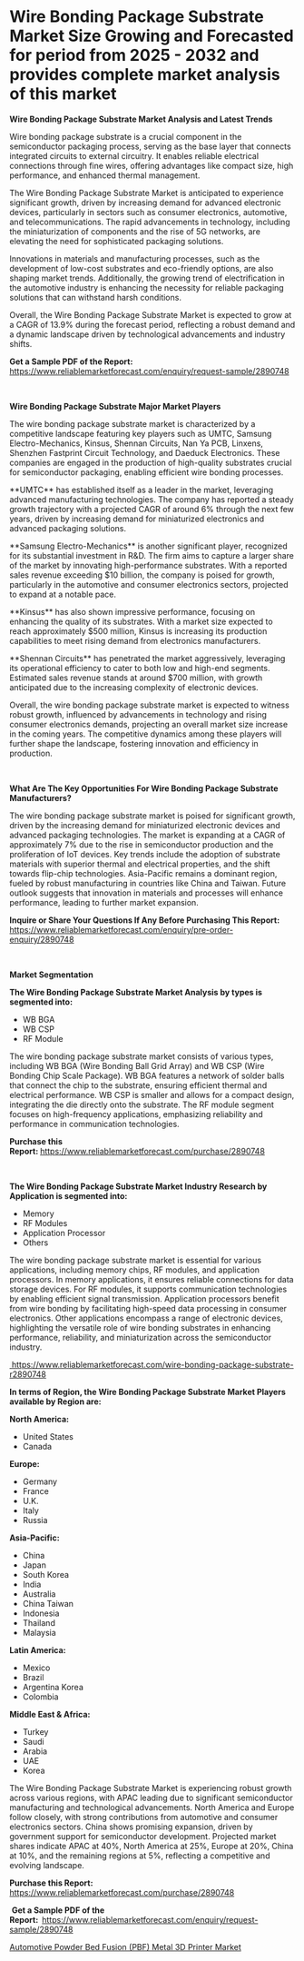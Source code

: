 <p><h1>Wire Bonding Package Substrate Market Size Growing and Forecasted for period from 2025 - 2032 and provides complete market analysis of this market</h1></p><p><strong>Wire Bonding Package Substrate Market Analysis and Latest Trends</strong></p>
<p><p>Wire bonding package substrate is a crucial component in the semiconductor packaging process, serving as the base layer that connects integrated circuits to external circuitry. It enables reliable electrical connections through fine wires, offering advantages like compact size, high performance, and enhanced thermal management. </p><p>The Wire Bonding Package Substrate Market is anticipated to experience significant growth, driven by increasing demand for advanced electronic devices, particularly in sectors such as consumer electronics, automotive, and telecommunications. The rapid advancements in technology, including the miniaturization of components and the rise of 5G networks, are elevating the need for sophisticated packaging solutions. </p><p>Innovations in materials and manufacturing processes, such as the development of low-cost substrates and eco-friendly options, are also shaping market trends. Additionally, the growing trend of electrification in the automotive industry is enhancing the necessity for reliable packaging solutions that can withstand harsh conditions. </p><p>Overall, the Wire Bonding Package Substrate Market is expected to grow at a CAGR of 13.9% during the forecast period, reflecting a robust demand and a dynamic landscape driven by technological advancements and industry shifts.</p></p>
<p><strong>Get a Sample PDF of the Report:&nbsp;</strong> <a href="https://www.reliablemarketforecast.com/enquiry/request-sample/2890748?utm_campaign=2633&utm_medium=2&utm_source=Github&utm_content=ia&utm_term=14032025&utm_id=wire-bonding-package-substrate">https://www.reliablemarketforecast.com/enquiry/request-sample/2890748</a></p>
<p>&nbsp;</p>
<p><strong>Wire Bonding Package Substrate Major Market Players</strong></p>
<p><p>The wire bonding package substrate market is characterized by a competitive landscape featuring key players such as UMTC, Samsung Electro-Mechanics, Kinsus, Shennan Circuits, Nan Ya PCB, Linxens, Shenzhen Fastprint Circuit Technology, and Daeduck Electronics. These companies are engaged in the production of high-quality substrates crucial for semiconductor packaging, enabling efficient wire bonding processes.</p><p>**UMTC** has established itself as a leader in the market, leveraging advanced manufacturing technologies. The company has reported a steady growth trajectory with a projected CAGR of around 6% through the next few years, driven by increasing demand for miniaturized electronics and advanced packaging solutions.</p><p>**Samsung Electro-Mechanics** is another significant player, recognized for its substantial investment in R&D. The firm aims to capture a larger share of the market by innovating high-performance substrates. With a reported sales revenue exceeding $10 billion, the company is poised for growth, particularly in the automotive and consumer electronics sectors, projected to expand at a notable pace.</p><p>**Kinsus** has also shown impressive performance, focusing on enhancing the quality of its substrates. With a market size expected to reach approximately $500 million, Kinsus is increasing its production capabilities to meet rising demand from electronics manufacturers.</p><p>**Shennan Circuits** has penetrated the market aggressively, leveraging its operational efficiency to cater to both low and high-end segments. Estimated sales revenue stands at around $700 million, with growth anticipated due to the increasing complexity of electronic devices.</p><p>Overall, the wire bonding package substrate market is expected to witness robust growth, influenced by advancements in technology and rising consumer electronics demands, projecting an overall market size increase in the coming years. The competitive dynamics among these players will further shape the landscape, fostering innovation and efficiency in production.</p></p>
<p>&nbsp;</p>
<p><strong>What Are The Key Opportunities For Wire Bonding Package Substrate Manufacturers?</strong></p>
<p><p>The wire bonding package substrate market is poised for significant growth, driven by the increasing demand for miniaturized electronic devices and advanced packaging technologies. The market is expanding at a CAGR of approximately 7% due to the rise in semiconductor production and the proliferation of IoT devices. Key trends include the adoption of substrate materials with superior thermal and electrical properties, and the shift towards flip-chip technologies. Asia-Pacific remains a dominant region, fueled by robust manufacturing in countries like China and Taiwan. Future outlook suggests that innovation in materials and processes will enhance performance, leading to further market expansion.</p></p>
<p><strong>Inquire or Share Your Questions If Any Before Purchasing This Report:</strong> <a href="https://www.reliablemarketforecast.com/enquiry/pre-order-enquiry/2890748?utm_campaign=2633&utm_medium=2&utm_source=Github&utm_content=ia&utm_term=14032025&utm_id=wire-bonding-package-substrate">https://www.reliablemarketforecast.com/enquiry/pre-order-enquiry/2890748</a></p>
<p>&nbsp;</p>
<p><strong>Market Segmentation</strong></p>
<p><strong>The Wire Bonding Package Substrate Market Analysis by types is segmented into:</strong></p>
<p><ul><li>WB BGA</li><li>WB CSP</li><li>RF Module</li></ul></p>
<p><p>The wire bonding package substrate market consists of various types, including WB BGA (Wire Bonding Ball Grid Array) and WB CSP (Wire Bonding Chip Scale Package). WB BGA features a network of solder balls that connect the chip to the substrate, ensuring efficient thermal and electrical performance. WB CSP is smaller and allows for a compact design, integrating the die directly onto the substrate. The RF module segment focuses on high-frequency applications, emphasizing reliability and performance in communication technologies.</p></p>
<p><strong>Purchase this Report:&nbsp;</strong><a href="https://www.reliablemarketforecast.com/purchase/2890748?utm_campaign=2633&utm_medium=2&utm_source=Github&utm_content=ia&utm_term=14032025&utm_id=wire-bonding-package-substrate">https://www.reliablemarketforecast.com/purchase/2890748</a></p>
<p>&nbsp;</p>
<p><strong>The Wire Bonding Package Substrate Market Industry Research by Application is segmented into:</strong></p>
<p><ul><li>Memory</li><li>RF Modules</li><li>Application Processor</li><li>Others</li></ul></p>
<p><p>The wire bonding package substrate market is essential for various applications, including memory chips, RF modules, and application processors. In memory applications, it ensures reliable connections for data storage devices. For RF modules, it supports communication technologies by enabling efficient signal transmission. Application processors benefit from wire bonding by facilitating high-speed data processing in consumer electronics. Other applications encompass a range of electronic devices, highlighting the versatile role of wire bonding substrates in enhancing performance, reliability, and miniaturization across the semiconductor industry.</p></p>
<p><a href="https://www.reliablemarketforecast.com/wire-bonding-package-substrate-r2890748?utm_campaign=2633&utm_medium=2&utm_source=Github&utm_content=ia&utm_term=14032025&utm_id=wire-bonding-package-substrate">&nbsp;https://www.reliablemarketforecast.com/wire-bonding-package-substrate-r2890748</a></p>
<p><strong>In terms of Region, the Wire Bonding Package Substrate Market Players available by Region are:</strong></p>
<p>
    <p> <strong> North America: </strong>
        <ul>
            <li>United States</li>
            <li>Canada</li>
        </ul>
        </p> 
    <p> <strong> Europe: </strong>
        <ul>
            <li>Germany</li>
            <li>France</li>
            <li>U.K.</li>
            <li>Italy</li>
            <li>Russia</li>
        </ul>
        </p> 
    <p> <strong> Asia-Pacific: </strong>
        <ul>
            <li>China</li>
            <li>Japan</li>
            <li>South Korea</li>
            <li>India</li>
            <li>Australia</li>
            <li>China Taiwan</li>
            <li>Indonesia</li>
            <li>Thailand</li>
            <li>Malaysia</li>
        </ul>
        </p> 
    <p> <strong> Latin America: </strong>
        <ul>
            <li>Mexico</li>
            <li>Brazil</li>
            <li>Argentina Korea</li>
            <li>Colombia</li>
        </ul>
        </p> 
    <p> <strong> Middle East & Africa: </strong>
        <ul>
            <li>Turkey</li>
            <li>Saudi</li>
            <li>Arabia</li>
            <li>UAE</li>
            <li>Korea</li>
        </ul>
    </p>
    </p>
<p><p>The Wire Bonding Package Substrate Market is experiencing robust growth across various regions, with APAC leading due to significant semiconductor manufacturing and technological advancements. North America and Europe follow closely, with strong contributions from automotive and consumer electronics sectors. China shows promising expansion, driven by government support for semiconductor development. Projected market shares indicate APAC at 40%, North America at 25%, Europe at 20%, China at 10%, and the remaining regions at 5%, reflecting a competitive and evolving landscape.</p></p>
<p><strong>Purchase this Report: </strong><a href="https://www.reliablemarketforecast.com/purchase/2890748?utm_campaign=2633&utm_medium=2&utm_source=Github&utm_content=ia&utm_term=14032025&utm_id=wire-bonding-package-substrate">https://www.reliablemarketforecast.com/purchase/2890748</a></p>
<p>&nbsp;<strong>Get a Sample PDF of the Report:&nbsp;&nbsp;</strong><a href="https://www.reliablemarketforecast.com/enquiry/request-sample/2890748?utm_campaign=2633&utm_medium=2&utm_source=Github&utm_content=ia&utm_term=14032025&utm_id=wire-bonding-package-substrate">https://www.reliablemarketforecast.com/enquiry/request-sample/2890748</a></p>
<p><strong></strong></p>
<p><p><a href="https://github.com/lindaopodray/Market-Research-Report-List-1/blob/main/automotive-powder-bed-fusion-pbf-metal-3d-printer-market.md?utm_campaign=2633&utm_medium=2&utm_source=Github&utm_content=ia&utm_term=14032025&utm_id=wire-bonding-package-substrate">Automotive Powder Bed Fusion (PBF) Metal 3D Printer Market</a></p></p>